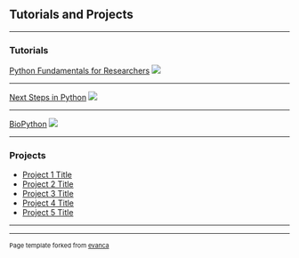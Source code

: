 ## Tutorials and Projects

---

### Tutorials 

[Python Fundamentals for Researchers](/sample_page)
<img src="images/dummy_thumbnail.jpg?raw=true"/>

---
[Next Steps in Python](/sample_page)
<img src="images/dummy_thumbnail.jpg?raw=true"/>

---
[BioPython](/sample_page)
<img src="images/dummy_thumbnail.jpg?raw=true"/>

---

### Projects

- [Project 1 Title](http://example.com/)
- [Project 2 Title](http://example.com/)
- [Project 3 Title](http://example.com/)
- [Project 4 Title](http://example.com/)
- [Project 5 Title](http://example.com/)

---




---
<p style="font-size:11px">Page template forked from <a href="https://github.com/evanca/quick-portfolio">evanca</a></p>
<!-- Remove above link if you don't want to attibute -->
